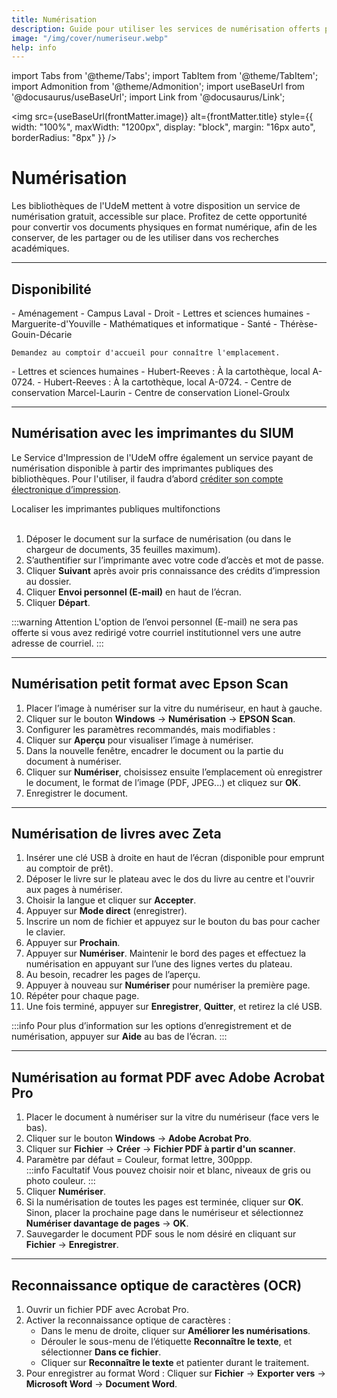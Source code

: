 ```yaml
---
title: Numérisation
description: Guide pour utiliser les services de numérisation offerts par les bibliothèques de l'Université de Montréal.
image: "/img/cover/numeriseur.webp"
help: info
---
```


import Tabs from '@theme/Tabs';
import TabItem from '@theme/TabItem';
import Admonition from '@theme/Admonition';
import useBaseUrl from '@docusaurus/useBaseUrl';
import Link from '@docusaurus/Link';

<img 
  src={useBaseUrl(frontMatter.image)} 
  alt={frontMatter.title} 
  style={{
    width: "100%",
    maxWidth: "1200px",
    display: "block",
    margin: "16px auto",
    borderRadius: "8px"
  }} 
/>

# Numérisation

Les bibliothèques de l'UdeM mettent à votre disposition un service de numérisation gratuit, accessible sur place. Profitez de cette opportunité pour convertir vos documents physiques en format numérique, afin de les conserver, de les partager ou de les utiliser dans vos recherches académiques.

---

## Disponibilité

<Tabs groupId="numérisation-disponibilité">
  <TabItem value="petit-format" label="Petit format">
    - Aménagement  
    - Campus Laval  
    - Droit  
    - Lettres et sciences humaines  
    - Marguerite-d'Youville  
    - Mathématiques et informatique  
    - Santé  
    - Thérèse-Gouin-Décarie  

    Demandez au comptoir d'accueil pour connaître l'emplacement.
  </TabItem>

  <TabItem value="livres" label="Livres">
    - Lettres et sciences humaines
  </TabItem>

  <TabItem value="moyen-format" label="Moyen format">
    - Hubert-Reeves : À la cartothèque, local A-0724.
  </TabItem>

  <TabItem value="grand-format" label="Grand format">
    - Hubert-Reeves : À la cartothèque, local A-0724.  
    - Centre de conservation Marcel-Laurin
  </TabItem>

  <TabItem value="microformes" label="Microformes">
    - Centre de conservation Lionel-Groulx
  </TabItem>
</Tabs>

---

## Numérisation avec les imprimantes du SIUM

Le Service d'Impression de l'UdeM offre également un service payant de numérisation disponible à partir des imprimantes publiques des bibliothèques. Pour l'utiliser, il faudra d’abord [créditer son compte électronique d’impression](https://sium.umontreal.ca/compte-cei.html).

<Link to="https://sium.umontreal.ca/imprimantes.html" className="button button--secondary">
  Localiser les imprimantes publiques multifonctions
</Link>

<br/>
<br/>

1. Déposer le document sur la surface de numérisation (ou dans le chargeur de documents, 35 feuilles maximum).  
2. S’authentifier sur l’imprimante avec votre code d’accès et mot de passe.  
3. Cliquer **Suivant** après avoir pris connaissance des crédits d’impression au dossier.  
4. Cliquer **Envoi personnel (E-mail)** en haut de l’écran.  
5. Cliquer **Départ**.  

:::warning Attention
L'option de l’envoi personnel (E-mail) ne sera pas offerte si vous avez redirigé votre courriel institutionnel vers une autre adresse de courriel.
:::

---

## Numérisation petit format avec Epson Scan

1. Placer l’image à numériser sur la vitre du numériseur, en haut à gauche.  
2. Cliquer sur le bouton **Windows** → **Numérisation** → **EPSON Scan**.  
3. Configurer les paramètres recommandés, mais modifiables :  
4. Cliquer sur **Aperçu** pour visualiser l’image à numériser.  
5. Dans la nouvelle fenêtre, encadrer le document ou la partie du document à numériser.  
6. Cliquer sur **Numériser**, choisissez ensuite l’emplacement où enregistrer le document, le format de l’image (PDF, JPEG...) et cliquez sur **OK**.  
7. Enregistrer le document.

---

## Numérisation de livres avec Zeta

1. Insérer une clé USB à droite en haut de l’écran (disponible pour emprunt au comptoir de prêt).  
2. Déposer le livre sur le plateau avec le dos du livre au centre et l'ouvrir aux pages à numériser.  
3. Choisir la langue et cliquer sur **Accepter**.  
4. Appuyer sur **Mode direct** (enregistrer).  
5. Inscrire un nom de fichier et appuyez sur le bouton du bas pour cacher le clavier.  
6. Appuyer sur **Prochain**.  
7. Appuyer sur **Numériser**. Maintenir le bord des pages et effectuez la numérisation en appuyant sur l’une des lignes vertes du plateau.  
8. Au besoin, recadrer les pages de l’aperçu.  
9. Appuyer à nouveau sur **Numériser** pour numériser la première page.  
10. Répéter pour chaque page.  
11. Une fois terminé, appuyer sur **Enregistrer**, **Quitter**, et retirez la clé USB.  

:::info
Pour plus d’information sur les options d’enregistrement et de numérisation, appuyer sur **Aide** au bas de l’écran.
:::

---

## Numérisation au format PDF avec Adobe Acrobat Pro

1. Placer le document à numériser sur la vitre du numériseur (face vers le bas).  
2. Cliquer sur le bouton **Windows** → **Adobe Acrobat Pro**.  
3. Cliquer sur **Fichier** → **Créer** → **Fichier PDF à partir d'un scanner**.  
4. Paramètre par défaut = Couleur, format lettre, 300ppp.  
   :::info Facultatif
   Vous pouvez choisir noir et blanc, niveaux de gris ou photo couleur.
   :::
5. Cliquer **Numériser**.  
6. Si la numérisation de toutes les pages est terminée, cliquer sur **OK**. Sinon, placer la prochaine page dans le numériseur et sélectionnez **Numériser davantage de pages** → **OK**.  
7. Sauvegarder le document PDF sous le nom désiré en cliquant sur **Fichier** → **Enregistrer**.

---

## Reconnaissance optique de caractères (OCR)

1. Ouvrir un fichier PDF avec Acrobat Pro.  
2. Activer la reconnaissance optique de caractères :  
   - Dans le menu de droite, cliquer sur **Améliorer les numérisations**.  
   - Dérouler le sous-menu de l’étiquette **Reconnaître le texte**, et sélectionner **Dans ce fichier**.  
   - Cliquer sur **Reconnaître le texte** et patienter durant le traitement.  
3. Pour enregistrer au format Word : Cliquer sur **Fichier** → **Exporter vers** → **Microsoft Word** → **Document Word**.